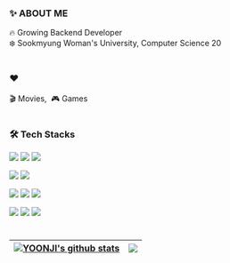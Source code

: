 
<h3>✨ ABOUT ME</h3>

<p>
  🔥 Growing Backend Developer<br>
  ❄️ Sookmyung Woman's University, Computer Science 20
</p>

#
  
<h3>❤️</h3>
<p>🎬 Movies,&nbsp;&nbsp;🎮 Games</p>
  
#
<h3>🛠 Tech Stacks</h3>
<p>
  <img src="https://img.shields.io/badge/Java-1A6C80?style=flat-square&logo=java&logoColor=white">
  <img src="https://img.shields.io/badge/Spring Boot-6DB33F?style=flat-square&logo=Spring Boot&logoColor=white">
  <img src="https://img.shields.io/badge/Hibernate-59666C?style=flat-square&logo=Hibernate&logoColor=white">
</p>
<p>
  <img src="https://img.shields.io/badge/MYSQL-4479A1?style=flat-square&logo=MYSQL&logoColor=white">
  <img src="https://img.shields.io/badge/Oracle-F80000?style=flat-square&logo=Oracle&logoColor=white">
</p>
<p>
  <img src="https://img.shields.io/badge/AWS EC2-FF9900?style=flat-square&logo=Amazon EC2&logoColor=white">
  <img src="https://img.shields.io/badge/AWS RDS-527FFF?style=flat-square&logo=Amazon RDS&logoColor=white">
  <img src="https://img.shields.io/badge/AWS S3-569A31?style=flat-square&logo=Amazon S3&logoColor=white">
</p>
<p>
  <img src="https://img.shields.io/badge/Notion-000000?style=flat-square&logo=Notion&logoColor=white"/>
  <img src="https://img.shields.io/badge/GitHub-181717?style=flat-square&logo=GitHub&logoColor=white"/>
  <img src="https://img.shields.io/badge/Git-F05032?style=flat-square&logo=Git&logoColor=white"/>
</p>
  
#

| <a href="https://github.com/anuraghazra/github-readme-stats"><img align="center" src="https://github-readme-stats.vercel.app/api?username=jelliijoa&show_icons=true&include_all_commits=true&theme=buefy&hide_border=true" alt="YOONJI's github stats" /></a> | <a href="https://github.com/anuraghazra/github-readme-stats"><img align="center" src="https://github-readme-stats.vercel.app/api/top-langs/?username=jelliijoa&layout=compact&theme=buefy&hide_border=true" /></a> |
| ------------- | ------------- |


</div>

